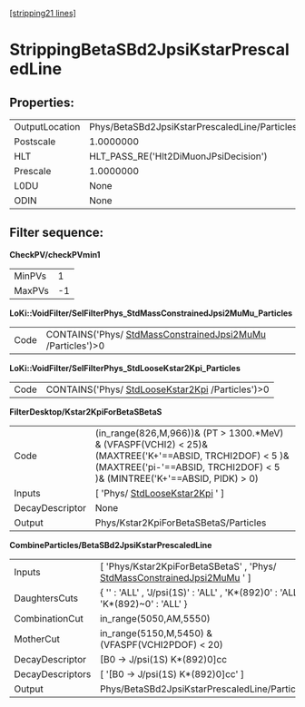 [[stripping21 lines]](./stripping21-index)

# StrippingBetaSBd2JpsiKstarPrescaledLine

## Properties:

|                |                                               |
|----------------|-----------------------------------------------|
| OutputLocation | Phys/BetaSBd2JpsiKstarPrescaledLine/Particles |
| Postscale      | 1.0000000                                     |
| HLT            | HLT_PASS_RE('Hlt2DiMuonJPsiDecision')         |
| Prescale       | 1.0000000                                     |
| L0DU           | None                                          |
| ODIN           | None                                          |

## Filter sequence:

**CheckPV/checkPVmin1**

|        |     |
|--------|-----|
| MinPVs | 1   |
| MaxPVs | -1  |

**LoKi::VoidFilter/SelFilterPhys_StdMassConstrainedJpsi2MuMu_Particles**

|      |                                                                                                          |
|------|----------------------------------------------------------------------------------------------------------|
| Code | CONTAINS('Phys/ [StdMassConstrainedJpsi2MuMu](./stripping21-stdmassconstrainedjpsi2mumu) /Particles')\>0 |

**LoKi::VoidFilter/SelFilterPhys_StdLooseKstar2Kpi_Particles**

|      |                                                                                      |
|------|--------------------------------------------------------------------------------------|
| Code | CONTAINS('Phys/ [StdLooseKstar2Kpi](./stripping21-stdloosekstar2kpi) /Particles')\>0 |

**FilterDesktop/Kstar2KpiForBetaSBetaS**

|                 |                                                                                                                                                                                         |
|-----------------|-----------------------------------------------------------------------------------------------------------------------------------------------------------------------------------------|
| Code            | (in_range(826,M,966))& (PT \> 1300.\*MeV) & (VFASPF(VCHI2) \< 25)& (MAXTREE('K+'==ABSID, TRCHI2DOF) \< 5 )& (MAXTREE('pi-'==ABSID, TRCHI2DOF) \< 5 )& (MINTREE('K+'==ABSID, PIDK) \> 0) |
| Inputs          | [ 'Phys/ [StdLooseKstar2Kpi](./stripping21-stdloosekstar2kpi) ' ]                                                                                                                     |
| DecayDescriptor | None                                                                                                                                                                                    |
| Output          | Phys/Kstar2KpiForBetaSBetaS/Particles                                                                                                                                                   |

**CombineParticles/BetaSBd2JpsiKstarPrescaledLine**

|                  |                                                                                                                         |
|------------------|-------------------------------------------------------------------------------------------------------------------------|
| Inputs           | [ 'Phys/Kstar2KpiForBetaSBetaS' , 'Phys/ [StdMassConstrainedJpsi2MuMu](./stripping21-stdmassconstrainedjpsi2mumu) ' ] |
| DaughtersCuts    | { '' : 'ALL' , 'J/psi(1S)' : 'ALL' , 'K\*(892)0' : 'ALL' , 'K\*(892)\~0' : 'ALL' }                                      |
| CombinationCut   | in_range(5050,AM,5550)                                                                                                  |
| MotherCut        | in_range(5150,M,5450) & (VFASPF(VCHI2PDOF) \< 20)                                                                       |
| DecayDescriptor  | [B0 -\> J/psi(1S) K\*(892)0]cc                                                                                        |
| DecayDescriptors | [ '[B0 -\> J/psi(1S) K\*(892)0]cc' ]                                                                                |
| Output           | Phys/BetaSBd2JpsiKstarPrescaledLine/Particles                                                                           |

